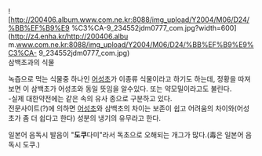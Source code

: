 ![http://200406.album.www.com.ne.kr:8088/img_upload/Y2004/M06/D24/%BB%EF%B9%E9
%C3%CA-9_234552jdm0777_com.jpg?width=600](http://z4.enha.kr/http://200406.albu
m.www.com.ne.kr:8088/img_upload/Y2004/M06/D24/%BB%EF%B9%E9%C3%CA-
9_234552jdm0777_com.jpg)  
삼백초과의 식물

녹즙으로 먹는 식물중 하나인 [어성초](%EC%96%B4%EC%84%B1%EC%B4%88.md)가 이종류 식물이라고 하기도 하는데,
정황을 따져보면 이 삼백초가 어성초와 동일 뜻임을 알수있다. 또는 약모밀이라고도 불린다.  
-실제 대한약전에는 같은 속의 유사 종으로 구분하고 있다.  
전문사이트(?)에 의하면 [어성초](%EC%96%B4%EC%84%B1%EC%B4%88.md)와 삼백초의 차이는 보존이 쉽고 어려움의
차이와(어성초가 좀 더 쉽다고 한다) 성분의 냉기의 유무라고 한다.

일본어 음독시 발음이 "**도쿠**다미"라서 독초으로 오해되는 개그가 많다.(毒은 일본어 음독시 도쿠.)

